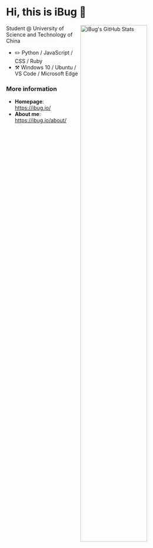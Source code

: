 # Hi, this is iBug :wave:

<a href="https://github.com/iBug">
<img
  src="https://github-readme-stats.vercel.app/api?username=iBug&count_private=true&show_icons=true&icon_color=f3437a&bg_color=30,f2ffe6,e6ffff"
  title="iBug&#039;s GitHub Stats"
  align="right"
  width="60%"
/>
<!--img
  src="https://github-readme-stats.vercel.app/api/top-langs?username=iBug&layout=compact&bg_color=330,f2ffe6,e6ffff&langs_count=9&hide=vhdl,verilog,systemverilog&custom_title=iBug%27s%20Top%20Languages"
  title="iBug&#039;s Top Languages"
  align="right"
  width="60%"
/-->
</a>

Student @ University of Science and Technology of China

- :pencil2: Python / JavaScript / CSS / Ruby
- :hammer_and_pick: Windows 10 / Ubuntu / VS Code / Microsoft Edge

### More information

- **Homepage**: <https://ibug.io/>
- **About me**: <https://ibug.io/about/>
